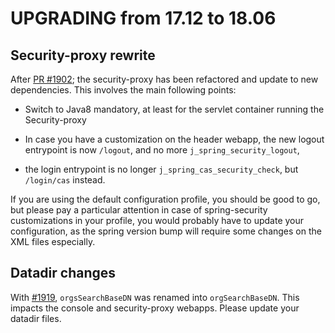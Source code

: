# UPGRADING from 17.12 to 18.06

## Security-proxy rewrite

After [PR #1902](https://github.com/georchestra/georchestra/pull/1902); the
security-proxy has been refactored and update to new dependencies. This
involves the main following points:

* Switch to Java8 mandatory, at least for the servlet container running the Security-proxy

* In case you have a customization on the header webapp, the new logout
  entrypoint is now `/logout`, and no more `j_spring_security_logout`,

* the login entrypoint is no longer `j_spring_cas_security_check`, but `/login/cas` instead.

If you are using the default configuration profile, you should be good to go,
but please pay a particular attention in case of spring-security customizations
in your profile, you would probably have to update your configuration, as the
spring version bump will require some changes on the XML files especially.


## Datadir changes

With [#1919](https://github.com/georchestra/georchestra/issues/1919), `orgsSearchBaseDN` was renamed into `orgSearchBaseDN`. This impacts the console and security-proxy webapps. Please update your datadir files.